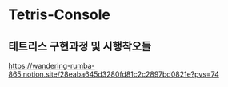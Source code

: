 # Tetris-Console

## 테트리스 구현과정 및 시행착오들
https://wandering-rumba-865.notion.site/28eaba645d3280fd81c2c2897bd0821e?pvs=74
